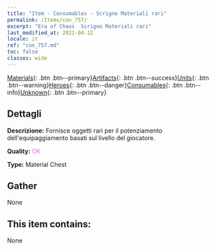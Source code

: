 ```yaml
---
title: "Item - Consumables - Scrigno Materiali rari"
permalink: /Items/con_757/
excerpt: "Era of Chaos  Scrigno Materiali rari"
last_modified_at: 2021-04-12
locale: it
ref: "con_757.md"
toc: false
classes: wide
---
```

 [Materials](/it/Items/){: .btn .btn--primary}[Artifacts](/it/Items/Artifacts/){: .btn .btn--success}[Units](/it/Items/Units/){: .btn .btn--warning}[Heroes](/it/Items/Heroes/){: .btn .btn--danger}[Consumables](/it/Items/Consumables/){: .btn .btn--info}[Unknown](/it/Items/Unknown/){: .btn .btn--primary}

## Dettagli
 **Descrizione:** Fornisce oggetti rari per il potenziamento dell'equipaggiamento basati sul livello del giocatore.

 **Quality:** <span style="color: #DA70D6">OK</span>

 **Type:** Material Chest

## Gather

  None

## This item contains:

  None

